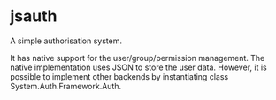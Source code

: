 jsauth
======

A simple authorisation system. 

It has native support for the user/group/permission management. The native implementation uses JSON to store the user data. However, it is possible to implement other backends by instantiating class System.Auth.Framework.Auth.



